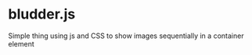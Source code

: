 bludder.js
==========

Simple thing using js and CSS to show images sequentially in a container element
